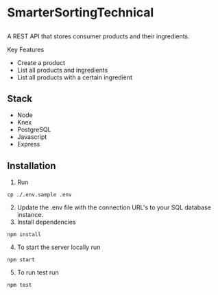 # SmarterSortingTechnical

##
A REST API that stores consumer products and their ingredients.

Key Features
- Create a product
- List all products and ingredients
- List all products with a certain ingredient

## Stack
- Node
- Knex
- PostgreSQL
- Javascript
- Express

## Installation

1. Run 
```
cp ./.env.sample .env
```
2. Update the .env file with the connection URL's to your SQL database instance.
3. Install dependencies
```
npm install
```
4. To start the server locally run
```
npm start
```
5. To run test run
```
npm test
```
